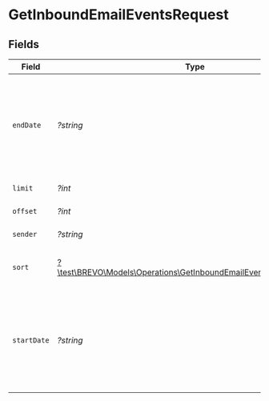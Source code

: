 # GetInboundEmailEventsRequest


## Fields

| Field                                                                                                                                                                              | Type                                                                                                                                                                               | Required                                                                                                                                                                           | Description                                                                                                                                                                        |
| ---------------------------------------------------------------------------------------------------------------------------------------------------------------------------------- | ---------------------------------------------------------------------------------------------------------------------------------------------------------------------------------- | ---------------------------------------------------------------------------------------------------------------------------------------------------------------------------------- | ---------------------------------------------------------------------------------------------------------------------------------------------------------------------------------- |
| `endDate`                                                                                                                                                                          | *?string*                                                                                                                                                                          | :heavy_minus_sign:                                                                                                                                                                 | Mandatory if startDate is used. Ending date (YYYY-MM-DD or YYYY-MM-DDTHH:mm:ss.SSSZ) till which you want to fetch the list. Maximum time period that can be selected is one month. |
| `limit`                                                                                                                                                                            | *?int*                                                                                                                                                                             | :heavy_minus_sign:                                                                                                                                                                 | Number of documents returned per page                                                                                                                                              |
| `offset`                                                                                                                                                                           | *?int*                                                                                                                                                                             | :heavy_minus_sign:                                                                                                                                                                 | Index of the first document on the page                                                                                                                                            |
| `sender`                                                                                                                                                                           | *?string*                                                                                                                                                                          | :heavy_minus_sign:                                                                                                                                                                 | Email address of the sender.                                                                                                                                                       |
| `sort`                                                                                                                                                                             | [?\test\BREVO\Models\Operations\GetInboundEmailEventsQueryParamSort](../../models/operations/GetInboundEmailEventsQueryParamSort.md)                                               | :heavy_minus_sign:                                                                                                                                                                 | Sort the results in the ascending/descending order of record creation                                                                                                              |
| `startDate`                                                                                                                                                                        | *?string*                                                                                                                                                                          | :heavy_minus_sign:                                                                                                                                                                 | Mandatory if endDate is used. Starting date (YYYY-MM-DD or YYYY-MM-DDTHH:mm:ss.SSSZ) from which you want to fetch the list. Maximum time period that can be selected is one month. |